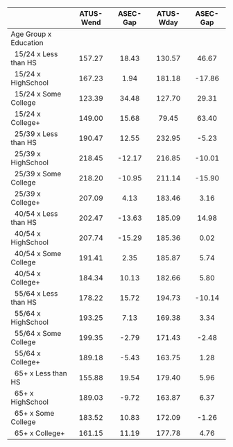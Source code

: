 
|                      |    ATUS-Wend |     ASEC-Gap |    ATUS-Wday |     ASEC-Gap |
| -------------------- | :----------: | :----------: | :----------: | :----------: |
| Age Group x Education |              |              |              |              |
| &nbsp;&nbsp;15/24 x Less than HS |       157.27 |        18.43 |       130.57 |        46.67 |
| &nbsp;&nbsp;15/24 x HighSchool |       167.23 |         1.94 |       181.18 |       -17.86 |
| &nbsp;&nbsp;15/24 x Some College |       123.39 |        34.48 |       127.70 |        29.31 |
| &nbsp;&nbsp;15/24 x College+ |       149.00 |        15.68 |        79.45 |        63.40 |
| &nbsp;&nbsp;25/39 x Less than HS |       190.47 |        12.55 |       232.95 |        -5.23 |
| &nbsp;&nbsp;25/39 x HighSchool |       218.45 |       -12.17 |       216.85 |       -10.01 |
| &nbsp;&nbsp;25/39 x Some College |       218.20 |       -10.95 |       211.14 |       -15.90 |
| &nbsp;&nbsp;25/39 x College+ |       207.09 |         4.13 |       183.46 |         3.16 |
| &nbsp;&nbsp;40/54 x Less than HS |       202.47 |       -13.63 |       185.09 |        14.98 |
| &nbsp;&nbsp;40/54 x HighSchool |       207.74 |       -15.29 |       185.36 |         0.02 |
| &nbsp;&nbsp;40/54 x Some College |       191.41 |         2.35 |       185.87 |         5.74 |
| &nbsp;&nbsp;40/54 x College+ |       184.34 |        10.13 |       182.66 |         5.80 |
| &nbsp;&nbsp;55/64 x Less than HS |       178.22 |        15.72 |       194.73 |       -10.14 |
| &nbsp;&nbsp;55/64 x HighSchool |       193.25 |         7.13 |       169.38 |         3.34 |
| &nbsp;&nbsp;55/64 x Some College |       199.35 |        -2.79 |       171.43 |        -2.48 |
| &nbsp;&nbsp;55/64 x College+ |       189.18 |        -5.43 |       163.75 |         1.28 |
| &nbsp;&nbsp;65+ x Less than HS |       155.88 |        19.54 |       179.40 |         5.96 |
| &nbsp;&nbsp;65+ x HighSchool |       189.03 |        -9.72 |       163.87 |         6.37 |
| &nbsp;&nbsp;65+ x Some College |       183.52 |        10.83 |       172.09 |        -1.26 |
| &nbsp;&nbsp;65+ x College+ |       161.15 |        11.19 |       177.78 |         4.76 |

